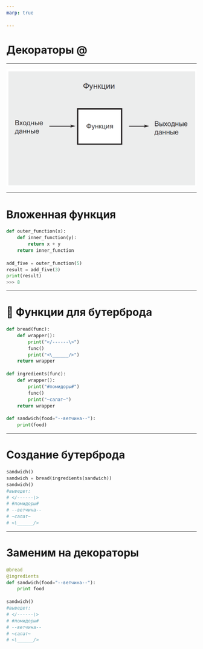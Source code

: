```yaml
---
marp: true

---
```

# Декораторы @
---

![bg cover](file/return.png)

---

# Вложенная функция

```python
def outer_function(x):
    def inner_function(y):
        return x + y
    return inner_function

add_five = outer_function(5)
result = add_five(3)
print(result)
>>> 8
```
---

# 🍔 Функции для бутерброда
```python
def bread(func):
    def wrapper():
        print("</------\>")
        func()
        print("<\______/>")
    return wrapper

def ingredients(func):
    def wrapper():
        print("#помидоры#")
        func()
        print("~салат~")
    return wrapper

def sandwich(food="--ветчина--"):
    print(food)
```

---

# Создание бутерброда
```python
sandwich()
sandwich = bread(ingredients(sandwich))
sandwich()
#выведет:
# </------\>
# #помидоры#
# --ветчина--
# ~салат~
# <\______/>
```
---

# Заменим на декораторы
```python
@bread
@ingredients
def sandwich(food="--ветчина--"):
    print food

sandwich()
#выведет:
# </------\>
# #помидоры#
# --ветчина--
# ~салат~
# <\______/>
```
